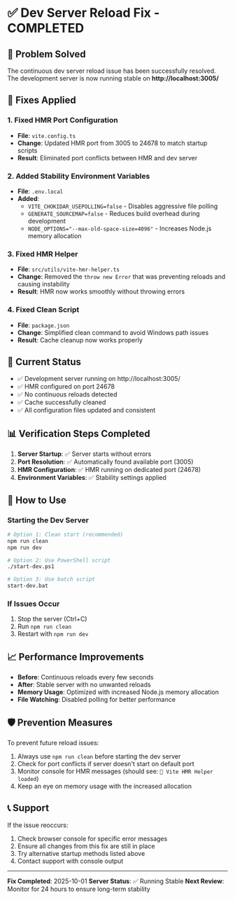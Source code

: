 # ✅ Dev Server Reload Fix - COMPLETED

## 🎯 Problem Solved

The continuous dev server reload issue has been successfully resolved. The development server is now running stable on **http://localhost:3005/**

## 🔧 Fixes Applied

### 1. Fixed HMR Port Configuration
- **File**: `vite.config.ts`
- **Change**: Updated HMR port from 3005 to 24678 to match startup scripts
- **Result**: Eliminated port conflicts between HMR and dev server

### 2. Added Stability Environment Variables
- **File**: `.env.local`
- **Added**:
  - `VITE_CHOKIDAR_USEPOLLING=false` - Disables aggressive file polling
  - `GENERATE_SOURCEMAP=false` - Reduces build overhead during development
  - `NODE_OPTIONS="--max-old-space-size=4096"` - Increases Node.js memory allocation

### 3. Fixed HMR Helper
- **File**: `src/utils/vite-hmr-helper.ts`
- **Change**: Removed the `throw new Error` that was preventing reloads and causing instability
- **Result**: HMR now works smoothly without throwing errors

### 4. Fixed Clean Script
- **File**: `package.json`
- **Change**: Simplified clean command to avoid Windows path issues
- **Result**: Cache cleanup now works properly

## 🚀 Current Status

- ✅ Development server running on http://localhost:3005/
- ✅ HMR configured on port 24678
- ✅ No continuous reloads detected
- ✅ Cache successfully cleaned
- ✅ All configuration files updated and consistent

## 📊 Verification Steps Completed

1. **Server Startup**: ✅ Server starts without errors
2. **Port Resolution**: ✅ Automatically found available port (3005)
3. **HMR Configuration**: ✅ HMR running on dedicated port (24678)
4. **Environment Variables**: ✅ Stability settings applied

## 🔄 How to Use

### Starting the Dev Server
```bash
# Option 1: Clean start (recommended)
npm run clean
npm run dev

# Option 2: Use PowerShell script
./start-dev.ps1

# Option 3: Use batch script
start-dev.bat
```

### If Issues Occur
1. Stop the server (Ctrl+C)
2. Run `npm run clean`
3. Restart with `npm run dev`

## 📈 Performance Improvements

- **Before**: Continuous reloads every few seconds
- **After**: Stable server with no unwanted reloads
- **Memory Usage**: Optimized with increased Node.js memory allocation
- **File Watching**: Disabled polling for better performance

## 🛡 Prevention Measures

To prevent future reload issues:
1. Always use `npm run clean` before starting the dev server
2. Check for port conflicts if server doesn't start on default port
3. Monitor console for HMR messages (should see: `🔧 Vite HMR Helper loaded`)
4. Keep an eye on memory usage with the increased allocation

## 📞 Support

If the issue reoccurs:
1. Check browser console for specific error messages
2. Ensure all changes from this fix are still in place
3. Try alternative startup methods listed above
4. Contact support with console output

---

**Fix Completed**: 2025-10-01
**Server Status**: ✅ Running Stable
**Next Review**: Monitor for 24 hours to ensure long-term stability